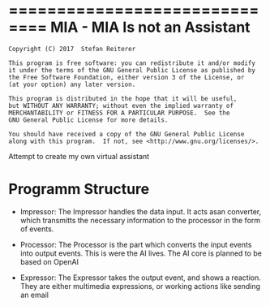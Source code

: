 ==============================
MIA - MIA Is not an Assistant
==============================
    Copyright (C) 2017  Stefan Reiterer

    This program is free software: you can redistribute it and/or modify
    it under the terms of the GNU General Public License as published by
    the Free Software Foundation, either version 3 of the License, or
    (at your option) any later version.

    This program is distributed in the hope that it will be useful,
    but WITHOUT ANY WARRANTY; without even the implied warranty of
    MERCHANTABILITY or FITNESS FOR A PARTICULAR PURPOSE.  See the
    GNU General Public License for more details.

    You should have received a copy of the GNU General Public License
    along with this program.  If not, see <http://www.gnu.org/licenses/>.

Attempt to create my own virtual assistant

Programm Structure
==================

- Impressor: The Impressor handles the data input. It acts asan converter, which transmitts the necessary information to the processor in the form of events.

- Processor: The Processor is the part which converts the input events into output events. This is were the AI lives. The AI core is planned to be based on OpenAI

- Expressor: The Expressor takes the output event, and shows a reaction. They are either multimedia expressions, or working actions like sending an email
